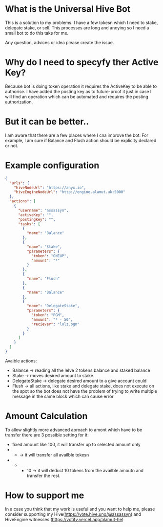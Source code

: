 # What is the Universal Hive Bot

This is a solution to my problems. I have a few tokesn which I need to stake, delegate stake, or sell. This processes are long and anoying so I need a small bot to do this taks for me.

Any question, advices or idea please create the issue.

# Why do I need to specyfy ther Active Key? 

Because bot is doing token operation it requires the ActiveKey to be able to authorise. I have added the posting key as to future-proof it just in case I will find an operation which can be automated and requires the posting authorization.

# But it can be better..

I am aware that there are a few places where I cna improve the bot. For example, I am sure if Balance and Flush action should be explicity declared or not. 

# Example configuration

``` JSON
{
  "urls": {
    "hiveNodeUrl": "https://anyx.io",
    "hiveEngineNodeUrl": "http://engine.alamut.uk:5000"
  },
  "actions": [
    {
      "username": "assassyn",
      "activeKey": "",
      "postingKey": "",
      "tasks": [
        {
          "name": "Balance"
        },
        {
          "name": "Stake",
          "parameters": {
            "token": "ONEUP",
            "amount": "*"
          }
        },
        {
          "name": "Flush"
        },
        {
          "name": "Balance"
        },
        {
          "name": "DelegateStake",
          "parameters": {
            "token": "PGM",
            "amount": "* - 50",
            "reciever": "lolz.pgm"
          }
        }
      ]
    }
  ]
}
```

Avaible actions: 
 * Balance -> reading all the lelve 2 tokens balance and staked balance
 * Stake -> moves desired amount to stake.
 * DelegateStake -> delegate desired amount to a give account could
 * Flush -> all actions, like stake and delegate stake, does not execute on the spot so the bot does not have the problem of trying to write multiple message in the same block which can cause error

# Amount Calculation 

To allow slightly more advanced aproach to amont which have to be transfer there are 3 possible setting for it:
 * fixed amount like 100, it will transfer up to selected amount only
 * * -> it will transfer all availble tokesn 
 * * - 10 -> it will deduct 10 tokens from the availble amoutn and transfer the rest.

# How to support me

In a case you think that my work is useful and you want to help me, please consider supporting my Hive(https://vote.hive.uno/@assassyn) and HiveEngine witnesses (https://votify.vercel.app/alamut-he)
